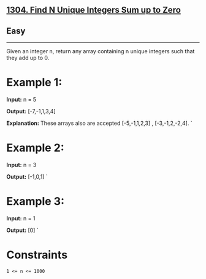 **[1304\. Find N Unique Integers Sum up to Zero](https://leetcode.com/problems/find-n-unique-integers-sum-up-to-zero/)**
------------------------------------------------------------------------------------------------------------------------

Easy
----

* * *

Given an integer n, return any array containing n unique integers such that they add up to 0.

  
  

Example 1:
==========

**Input:** n = 5 

**Output:** [-7,-1,1,3,4]
  
**Explanation:** These arrays also are accepted [-5,-1,1,2,3] , [-3,-1,2,-2,4].   `

Example 2:
==========

 **Input:** n = 3  

  **Output:** [-1,0,1]   `

Example 3:
==========

 **Input:** n = 1  

 **Output:** [0]   `

Constraints
===========

`1 <= n <= 1000`
